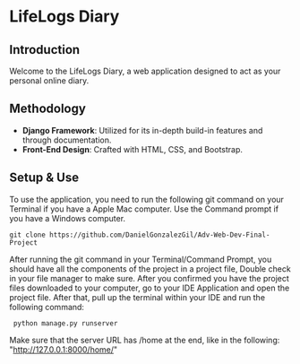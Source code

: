
# LifeLogs Diary

## Introduction

Welcome to the LifeLogs Diary, a web application designed to act as your personal online diary.


## Methodology

- **Django Framework**: Utilized for its in-depth build-in features and through documentation.
- **Front-End Design**: Crafted with HTML, CSS, and Bootstrap.

## Setup & Use

To use the application, you need to run the following git command on your Terminal if you have a Apple Mac computer. Use the Command prompt if you have a Windows computer. 

```
git clone https://github.com/DanielGonzalezGil/Adv-Web-Dev-Final-Project
```

After running the git command in your Terminal/Command Prompt, you should have all the components of the project in a project file, Double check in your file manager to make sure. After you confirmed you have the project files downloaded to your computer, go to your IDE Application and open the project file. After that, pull up the terminal within your IDE and run the following command:

```
 python manage.py runserver
```
Make sure that the server URL has  /home at the end, like in the following: "http://127.0.0.1:8000/home/"